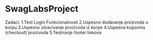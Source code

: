 # SwagLabsProject
Zadaci:
1.Test Login Funkcionalnosti
2.Uspesno dodavanje proizvoda u korpu
3.Uspesno izbacivanje proizvoda iz korpe
4.Uspesna kupovina (checkout) proizvoda
5.Testiranje footer linkova
